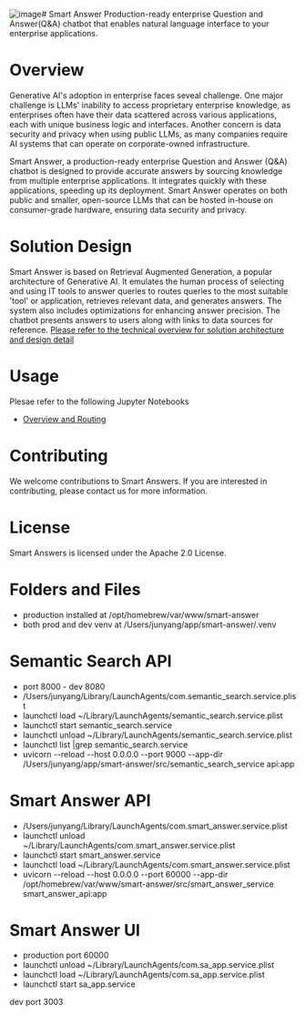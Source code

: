 ![image](https://github.com/junyang168/smart-answer/assets/15166180/8793353e-b56c-402d-bf77-d141a16d50ff)# Smart Answer
 Production-ready enterprise Question and Answer(Q&A) chatbot that enables natural language interface to your enterprise applications.
# Overview
Generative AI's adoption in enterprise faces seveal challenge. One major challenge is LLMs' inability to access proprietary enterprise knowledge, as enterprises often have their data scattered across various applications, each with unique business logic and interfaces. Another concern is data security and privacy when using public LLMs, as many companies require AI systems that can operate on corporate-owned infrastructure.

Smart Answer, a production-ready enterprise Question and Answer (Q&A) chatbot is designed to provide accurate answers by sourcing knowledge from multiple enterprise applications. It integrates quickly with these applications, speeding up its deployment. Smart Answer operates on both public and smaller, open-source LLMs that can be hosted in-house on consumer-grade hardware, ensuring data security and privacy.

# Solution Design
Smart Answer is based on Retrieval Augmented Generation, a popular architecture of Generative AI. It emulates the human process of selecting and using IT tools to answer queries to routes queries to the most suitable 'tool' or application, retrieves relevant data, and generates answers. The system also includes optimizations for enhancing answer precision. The chatbot presents answers to users along with links to data sources for reference.
[Please refer to the technical overview for solution architecture and design detail](https://medium.com/@junyang168/smart-answer-turning-enterprise-applications-into-ai-powered-chatbot-4b1aabce6c9d)

# Usage
Plesae refer to the following Jupyter Notebooks 
* [Overview and Routing](https://github.com/junyang168/smart-answer/blob/main/routing.ipynb)  

# Contributing
We welcome contributions to Smart Answers. If you are interested in contributing, please contact us for more information.

# License
Smart Answers is licensed under the Apache 2.0 License.

# Folders and Files
* production installed at /opt/homebrew/var/www/smart-answer
* both prod and dev venv at /Users/junyang/app/smart-answer/.venv
# Semantic Search API
* port 8000 - dev 8080
* /Users/junyang/Library/LaunchAgents/com.semantic_search.service.plist
* launchctl load ~/Library/LaunchAgents/semantic_search.service.plist 
* launchctl start semantic_search.service
* launchctl unload ~/Library/LaunchAgents/semantic_search.service.plist
* launchctl list |grep semantic_search.service
* uvicorn --reload --host 0.0.0.0  --port 9000 --app-dir /Users/junyang/app/smart-answer/src/semantic_search_service api:app
# Smart Answer API
* /Users/junyang/Library/LaunchAgents/com.smart_answer.service.plist
* launchctl unload ~/Library/LaunchAgents/com.smart_answer.service.plist
* launchctl start smart_answer.service
* launchctl load ~/Library/LaunchAgents/com.smart_answer.service.plist
* uvicorn --reload --host 0.0.0.0  --port 60000 --app-dir /opt/homebrew/var/www/smart-answer/src/smart_answer_service smart_answer_api:app
# Smart Answer UI
* production port 60000
* launchctl unload ~/Library/LaunchAgents/com.sa_app.service.plist
* launchctl load ~/Library/LaunchAgents/com.sa_app.service.plist 
* launchctl start sa_app.service

dev port 3003

